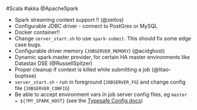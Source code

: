 #Scala #akka @ApacheSpark

* Spark streaming context support !!  (@zeitos)
* Configurable JDBC driver - connect to PostGres or MySQL
* Docker container!!
* Change `server_start.sh` to use `spark-submit`.  This should fix some edge case bugs.
* Configurable driver memory (`JOBSERVER_MEMORY`) (@acidghost)
* Dynamic spark.master provider, for certain HA master environments like Datastax DSE (@RussellSpitzer)
* Proper cleanup if context is killed while submitting a job (@litao-buptsse)
* `server_start.sh` - run in foreground (`JOBSERVER_FG`) and change config file (`JOBSERVER_CONFIG`)
* Be able to accept environment vars in job server config files, eg `master = ${?MY_SPARK_HOST}`   (see the [Typesafe Config docs](https://github.com/typesafehub/config#uses-of-substitutions))

